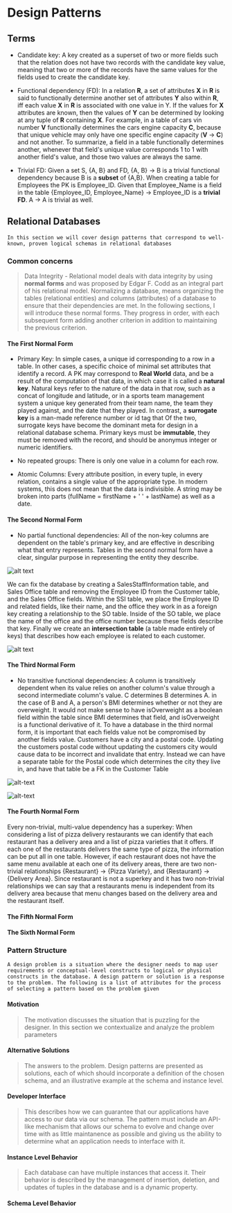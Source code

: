# Design Patterns

## Terms

* Candidate key: A key created as a superset of two or more fields such that the relation does not have two records with the candidate key value, meaning that two or more of the records have the same values for the fields used to create the candidate key.

* Functional dependency (FD): In a relation **R**, a set of attributes **X** in **R** is said to functionally determine another set of attributes **Y** also within **R**, iff each value **X** in **R** is associated with one value in Y. If the values for **X** attributes are known, then the values of **Y** can be determined by looking at any tuple of **R** containing **X**. For example, in a table of cars vin number **V** functionally determines the cars engine capacity **C**, because that unique vehicle may only have one specific engine capacity (**V** -> **C**) and not another. To summarize, a field in a table functionally determines another, whenever that field's unique value corresponds 1 to 1 with another field's value, and those two values are always the same.

* Trivial FD:  Given a set S, {A, B} and FD, {A, B} -> B is a trivial functional dependency because B is a **subset** of {A,B}. When creating a table for Employees the PK is Employee_ID. Given that Employee_Name is a field in the table {Employee_ID, Employee_Name} -> Employee_ID is a **trivial FD**. A -> A is trivial as well.


## Relational Databases

    In this section we will cover design patterns that correspond to well-known, proven logical schemas in relational databases

### Common concerns

>Data Integrity - Relational model deals with data integrity by using **normal forms** and was proposed by Edgar F. Codd as an integral part of his relational model. Normalizing a database, means organizing the tables (relational entities) and columns (attributes) of a database to ensure that their dependencies are met. In the following sections, I will introduce these normal forms. They progress in order, with each subsequent form adding another criterion in addition to maintaining the previous criterion.

#### The First Normal Form
*   Primary Key: In simple cases, a unique id corresponding to a row in a table. In other cases, a specific choice of minimal set attributes that identify a record. A PK may correspond to **Real World** data, and be a result of the computation of that data, in which case it is called a **natural key**. Natural keys refer to the nature of the data in that row, such as a concat of longitude and latitude, or in a sports team management system a unique key generated from their team name, the team they played against, and the date that they played. In contrast, a **surrogate key** is a man-made reference number or id tag that Of the two, surrogate keys have become the dominant meta for design in a relational database schema. Primary keys must be **immutable**, they must be removed with the record, and should be anonymus integer or numeric identifiers.

*   No repeated groups: There is only one value in a column for each row. 


*   Atomic Columns: Every attribute position, in every tuple, in every relation, contains a single value of the appropriate type. In modern systems, this does not mean that the data is indivisible. A string may be broken into parts (fullName = firstName + ' ' + lastName) as well as a date.

#### The Second Normal Form

* No partial functional dependencies: All of the non-key columns are dependent on the table's primary key, and are effective in describing what that entry represents. Tables in the second normal form have a clear, singular purpose in representing the entity they describe. 
  
![alt text][2NF]

[2NF]: https://277dfx2bm2883ohl6u2g3l59-wpengine.netdna-ssl.com/wp-content/uploads/2014/06/SecondNormalFormIssues-294x300.png "2NF"

We can fix the database by creating a SalesStaffInformation table, and Sales Office table and removing the Employee ID from the Customer table, and the Sales Office fields. Within the SSI table, we place the Employee ID and related fields, like their name, and the office they work in as a foreign key creating a relationship to the SO table. Inside of the SO table, we place the name of the office and the office number because these fields describe that key. Finally we create an **intersection table** (a table made entirely of keys) that describes how each employee is related to each customer.

![alt text][_2NF]

[_2NF]: https://277dfx2bm2883ohl6u2g3l59-wpengine.netdna-ssl.com/wp-content/uploads/2014/06/SecondNormalFormDataModel.png "_2NF"

#### The Third Normal Form

*   No transitive functional dependencies: A column is transitively dependent when its value relies on another column's value through a second intermediate column's value. C determines B determines A. in the case of B and A, a person's BMI determines whether or not they are overweight. It would not make sense to have isOverweight as a boolean field within the table since BMI determines that field, and isOverweight is a functional derivative of it. To have a database in the third normal form, it is important that each fields value not be compromised by another fields value. Customers have a city and a postal code. Updating the customers postal code without updating the customers city would cause data to be incorrect and invalidate that entry. Instead we can have a separate table for the Postal code which determines the city they live in, and have that table be a FK in the Customer Table

![alt-text][3NF]

[3NF]:
https://277dfx2bm2883ohl6u2g3l59-wpengine.netdna-ssl.com/wp-content/uploads/2014/08/ThirdNormalFormIssues.png "3NF"


![alt-text][_3NF]

[_3NF]:
https://277dfx2bm2883ohl6u2g3l59-wpengine.netdna-ssl.com/wp-content/uploads/2014/08/ThirdNormalFormDataModel.png "_3NF"



#### The Fourth Normal Form

Every non-trivial, multi-value dependency has a superkey: When considering a list of pizza delivery restaurants we can identify that each restaurant has a delivery area and a list of pizza varieties that it offers. If each one of the restaurants delivers the same type of pizza, the information can be put all in one table. However, if each restaurant does not have the same menu available at each one of its delivery areas, there are two non-trivial relationships {Restaurant} -> {Pizza Variety}, and  {Restaurant} -> {Delivery Area}. Since restaurant is not a superkey and it has two non-trivial relationships we can say that a restaurants menu is independent from its delivery area because that menu changes based on the delivery area and the restaurant itself.


#### The Fifth Normal Form



#### The Sixth Normal Form

### Pattern Structure

    A design problem is a situation where the designer needs to map user requirements or conceptual-level constructs to logical or physical constructs in the database. A design pattern or solution is a response to the problem. The following is a list of attributes for the process of selecting a pattern based on the problem given

#### Motivation
> The motivation discusses the situation that is puzzling for the designer. In this section we contextualize and analyze the problem parameters

#### Alternative Solutions
> The answers to the problem. Design patterns are presented as solutions, each of which should incorporate a definition of the chosen schema, and an illustrative example at the schema and instance level.

#### Developer Interface
> This describes how we can guarantee that our applications have access to our data via our schema. The pattern must include an API-like mechanism that allows our schema to evolve and change over time with as little maintanence as possible and giving us the ability to determine what an application needs to interface with it.

#### Instance Level Behavior
> Each database can have multiple instances that access it. Their behavior is described by the management of insertion, deletion, and updates of tuples in the database and is a dynamic property.

#### Schema Level Behavior
> 



